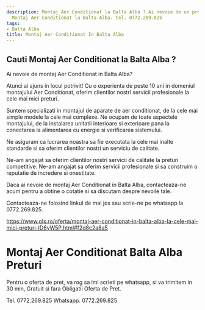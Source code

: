 ```yaml
---
description: Montaj Aer Conditionat la Balta Alba ? Ai nevoie de un profesionist in
  Montaj Aer Conditionat la Balta Alba. tel. 0772.269.825
tags:
- Balta Alba
title: Montaj Aer Conditionat In Balta Alba
---
```



## Cauti Montaj Aer Conditionat la Balta Alba ?

Ai nevoie de montaj Aer Conditionat in Balta Alba? 

Atunci ai ajuns in locul potrivit! Cu o experienta de peste 10 ani in domeniul montajului Aer Conditionat, oferim clientilor nostri servicii profesionale la cele mai mici preturi. 

Suntem specializati in montajul de aparate de aer conditionat, de la cele mai simple modele la cele mai complexe. Ne ocupam de toate aspectele montajului, de la instalarea unitatii interioare si exterioare pana la conectarea la alimentarea cu energie si verificarea sistemului. 

Ne asiguram ca lucrarea noastra sa fie executata la cele mai inalte standarde si sa oferim clientilor nostri un serviciu de calitate. 

Ne-am angajat sa oferim clientilor nostri servicii de calitate la preturi competitive. Ne-am angajat sa oferim servicii profesionale si sa construim o reputatie de incredere si onestitate. 

Daca ai nevoie de montaj Aer Conditionat in Balta Alba, contacteaza-ne acum pentru a obtine o cotatie si sa discutam despre nevoile tale. 

Contacteaza-ne folosind linkul de mai jos sau scrie-ne pe whatsapp la 0772.269.825. 

https://www.olx.ro/oferta/montaj-aer-conditionat-in-balta-alba-la-cele-mai-mici-preturi-ID6yW5P.html#f2d8c2a8a5

# Montaj Aer Conditionat Balta Alba Preturi
Pentru o oferta de pret, va rog sa imi scrieti pe whatsapp, si va trimitem in 30 min, Gratuit si fara Obligatii Oferta de Pret.

Tel. 0772.269.825
Whatsapp. 0772.269.825